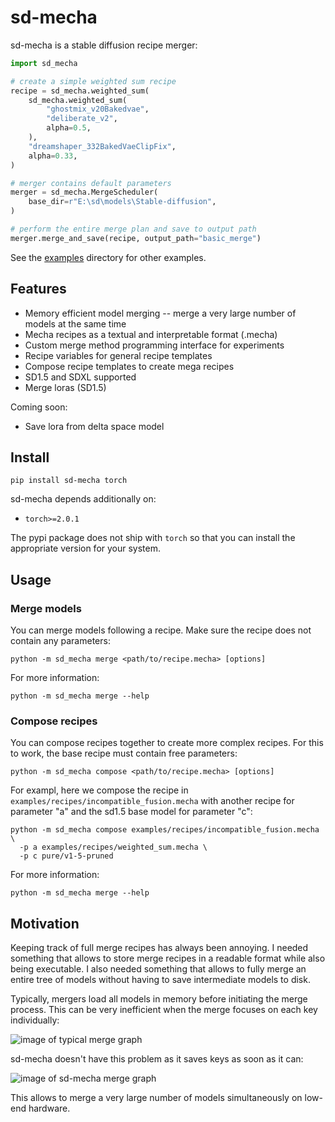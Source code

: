 # sd-mecha

sd-mecha is a stable diffusion recipe merger:

```python
import sd_mecha

# create a simple weighted sum recipe
recipe = sd_mecha.weighted_sum(
    sd_mecha.weighted_sum(
        "ghostmix_v20Bakedvae",
        "deliberate_v2",
        alpha=0.5,
    ),
    "dreamshaper_332BakedVaeClipFix",
    alpha=0.33,
)

# merger contains default parameters
merger = sd_mecha.MergeScheduler(
    base_dir=r"E:\sd\models\Stable-diffusion",
)

# perform the entire merge plan and save to output path
merger.merge_and_save(recipe, output_path="basic_merge")
```

See the [examples](/examples) directory for other examples.

## Features

- Memory efficient model merging -- merge a very large number of models at the same time
- Mecha recipes as a textual and interpretable format (.mecha)
- Custom merge method programming interface for experiments
- Recipe variables for general recipe templates
- Compose recipe templates to create mega recipes
- SD1.5 and SDXL supported
- Merge loras (SD1.5)

Coming soon:

- Save lora from delta space model

## Install

```commandline
pip install sd-mecha torch
```

sd-mecha depends additionally on:

- `torch>=2.0.1`

The pypi package does not ship with `torch` so that you can install the appropriate version for your system.

## Usage

### Merge models

You can merge models following a recipe. Make sure the recipe does not contain any parameters:

```shell
python -m sd_mecha merge <path/to/recipe.mecha> [options]
```

For more information:

```shell
python -m sd_mecha merge --help
```

### Compose recipes

You can compose recipes together to create more complex recipes.
For this to work, the base recipe must contain free parameters:

```shell
python -m sd_mecha compose <path/to/recipe.mecha> [options]
```

For exampl, here we compose the recipe in `examples/recipes/incompatible_fusion.mecha`
with another recipe for parameter "a" and
the sd1.5 base model for parameter "c":

```shell
python -m sd_mecha compose examples/recipes/incompatible_fusion.mecha \
  -p a examples/recipes/weighted_sum.mecha \
  -p c pure/v1-5-pruned
```

For more information:

```shell
python -m sd_mecha merge --help
```

## Motivation

Keeping track of full merge recipes has always been annoying.
I needed something that allows to store merge recipes in a readable format while also being executable.
I also needed something that allows to fully merge an entire tree of models without having to save intermediate models to disk.

Typically, mergers load all models in memory before initiating the merge process.
This can be very inefficient when the merge focuses on each key individually:

![image of typical merge graph](/media/memory-gone.PNG)

sd-mecha doesn't have this problem as it saves keys as soon as it can:

![image of sd-mecha merge graph](/media/did-you-see-something.PNG)

This allows to merge a very large number of models simultaneously on low-end hardware.
